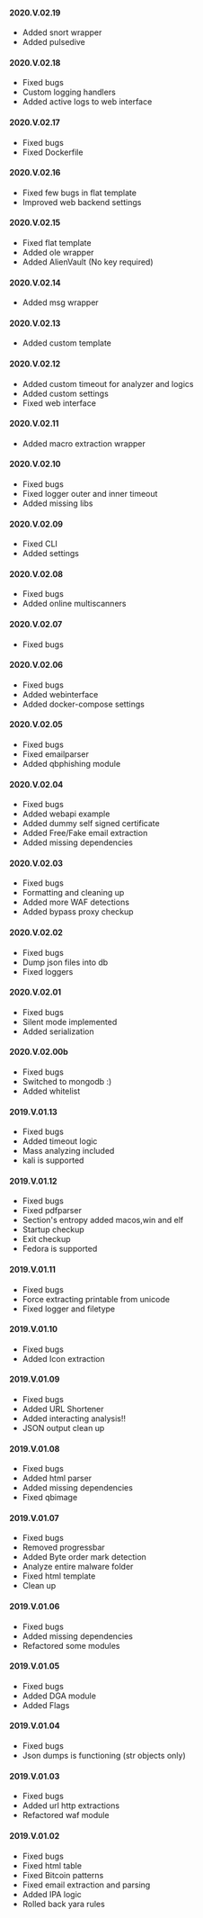 #### 2020.V.02.19
- Added snort wrapper
- Added pulsedive

#### 2020.V.02.18
- Fixed bugs
- Custom logging handlers
- Added active logs to web interface

#### 2020.V.02.17
- Fixed bugs
- Fixed Dockerfile

#### 2020.V.02.16
- Fixed few bugs in flat template
- Improved web backend settings

#### 2020.V.02.15
- Fixed flat template
- Added ole wrapper
- Added AlienVault (No key required)

#### 2020.V.02.14
- Added msg wrapper

#### 2020.V.02.13
- Added custom template

#### 2020.V.02.12
- Added custom timeout for analyzer and logics
- Added custom settings
- Fixed web interface

#### 2020.V.02.11
- Added macro extraction wrapper

#### 2020.V.02.10
- Fixed bugs
- Fixed logger outer and inner timeout
- Added missing libs

#### 2020.V.02.09
- Fixed CLI 
- Added settings

#### 2020.V.02.08
- Fixed bugs
- Added online multiscanners 

#### 2020.V.02.07
- Fixed bugs

#### 2020.V.02.06
- Fixed bugs
- Added webinterface
- Added docker-compose settings

#### 2020.V.02.05
- Fixed bugs
- Fixed emailparser
- Added qbphishing module

#### 2020.V.02.04
- Fixed bugs
- Added webapi example
- Added dummy self signed certificate
- Added Free/Fake email extraction
- Added missing dependencies

#### 2020.V.02.03
- Fixed bugs
- Formatting and cleaning up
- Added more WAF detections
- Added bypass proxy checkup 

#### 2020.V.02.02
- Fixed bugs
- Dump json files into db
- Fixed loggers

#### 2020.V.02.01
- Fixed bugs
- Silent mode implemented
- Added serialization

#### 2020.V.02.00b
- Fixed bugs
- Switched to mongodb :)
- Added whitelist

#### 2019.V.01.13
- Fixed bugs
- Added timeout logic
- Mass analyzing included
- kali is supported

#### 2019.V.01.12
- Fixed bugs
- Fixed pdfparser
- Section's entropy added macos,win and elf
- Startup checkup
- Exit checkup
- Fedora is supported

#### 2019.V.01.11
- Fixed bugs
- Force extracting printable from unicode
- Fixed logger and filetype

#### 2019.V.01.10
- Fixed bugs
- Added Icon extraction

#### 2019.V.01.09
- Fixed bugs
- Added URL Shortener
- Added interacting analysis!!
- JSON output clean up

#### 2019.V.01.08
- Fixed bugs
- Added html parser
- Added missing dependencies
- Fixed qbimage

#### 2019.V.01.07
- Fixed bugs
- Removed progressbar
- Added Byte order mark detection
- Analyze entire malware folder
- Fixed html template
- Clean up

#### 2019.V.01.06
- Fixed bugs
- Added missing dependencies
- Refactored some modules

#### 2019.V.01.05
- Fixed bugs
- Added DGA module
- Added Flags

#### 2019.V.01.04
- Fixed bugs
- Json dumps is functioning (str objects only)

#### 2019.V.01.03
- Fixed bugs
- Added url http extractions
- Refactored waf module

#### 2019.V.01.02
- Fixed bugs
- Fixed html table
- Fixed Bitcoin patterns
- Fixed email extraction and parsing 
- Added IPA logic
- Rolled back yara rules
